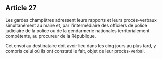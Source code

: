 Article 27
----
Les gardes champêtres adressent leurs rapports et leurs procès-verbaux
simultanément au maire et, par l'intermédiaire des officiers de police
judiciaire de la police ou de la gendarmerie nationales territorialement
compétents, au procureur de la République.

Cet envoi au destinataire doit avoir lieu dans les cinq jours au plus tard, y
compris celui où ils ont constaté le fait, objet de leur procès-verbal.
